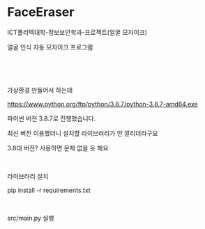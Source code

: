 # FaceEraser
ICT폴리텍대학-정보보안학과-프로젝트(얼굴 모자이크)

얼굴 인식 자동 모자이크 프로그램

<br><br><br>

가상환경 만들어서 하는데

https://www.python.org/ftp/python/3.8.7/python-3.8.7-amd64.exe

파이썬 버전 3.8.7로 진행했습니다.

최신 버전 이용했더니 설치할 라이브러리가 안 깔리더라구요

3.8대 버전? 사용하면 문제 없을 듯 해요

<br>

라이브러리 설치

pip install -r requirements.txt

<br>

src/main.py 실행
